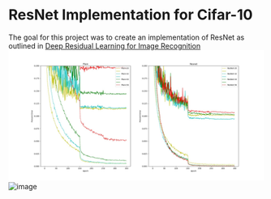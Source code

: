 # ResNet Implementation for Cifar-10

The goal for this project was to create an implementation of ResNet as outlined in [Deep Residual Learning for Image Recognition](https://arxiv.org/abs/1512.03385)
![alt text](Graph.jpeg)
![image](https://user-images.githubusercontent.com/54828661/94475184-b8176900-019c-11eb-8366-a140f9df1cea.png)
